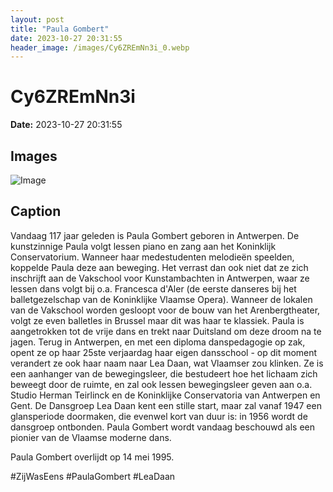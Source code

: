 ```yaml
---
layout: post
title: "Paula Gombert"
date: 2023-10-27 20:31:55
header_image: /images/Cy6ZREmNn3i_0.webp
---
```


# Cy6ZREmNn3i

**Date:** 2023-10-27 20:31:55

## Images

![Image](/zij.was.eens/images/Cy6ZREmNn3i_0.webp)

## Caption

Vandaag 117 jaar geleden is Paula Gombert geboren in Antwerpen. De kunstzinnige Paula volgt lessen piano en zang aan het Koninklijk Conservatorium. Wanneer haar medestudenten melodieën speelden, koppelde Paula deze aan beweging. Het verrast dan ook niet dat ze zich inschrijft aan de Vakschool voor Kunstambachten in Antwerpen, waar ze lessen dans volgt bij o.a. Francesca d'Aler (de eerste danseres bij het balletgezelschap van de Koninklijke Vlaamse Opera). Wanneer de lokalen van de Vakschool worden gesloopt voor de bouw van het Arenbergtheater, volgt ze even balletles in Brussel maar dit was haar te klassiek. Paula is aangetrokken tot de vrije dans en trekt naar Duitsland om deze droom na te jagen. Terug in Antwerpen, en met een diploma danspedagogie op zak, opent ze op haar 25ste verjaardag haar eigen dansschool - op dit moment verandert ze ook haar naam naar Lea Daan, wat Vlaamser zou klinken. Ze is een aanhanger van de bewegingsleer, die bestudeert hoe het lichaam zich beweegt door de ruimte, en zal ook lessen bewegingsleer geven aan o.a. Studio Herman Teirlinck en de Koninklijke Conservatoria van Antwerpen en Gent. De Dansgroep Lea Daan kent een stille start, maar zal vanaf 1947 een glansperiode doormaken, die evenwel kort van duur is: in 1956 wordt de dansgroep ontbonden. Paula Gombert wordt vandaag beschouwd als een pionier van de Vlaamse moderne dans.

Paula Gombert overlijdt op 14 mei 1995.

#ZijWasEens #PaulaGombert #LeaDaan

